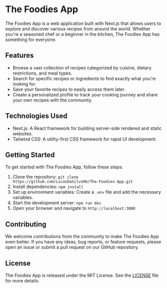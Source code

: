 # The Foodies App

The Foodies App is a web application built with Next.js that allows users to explore and discover various recipes from around the world. Whether you're a seasoned chef or a beginner in the kitchen, The Foodies App has something for everyone.

## Features

- Browse a vast collection of recipes categorized by cuisine, dietary restrictions, and meal types.
- Search for specific recipes or ingredients to find exactly what you're looking for.
- Save your favorite recipes to easily access them later.
- Create a personalized profile to track your cooking journey and share your own recipes with the community.

## Technologies Used

- Next.js: A React framework for building server-side rendered and static websites.
- Tailwind CSS: A utility-first CSS framework for rapid UI development.

## Getting Started

To get started with The Foodies App, follow these steps:

1. Clone the repository: `git clone https://github.com/LucasDaSilva96/The-Foodies-App.git`
2. Install dependencies: `npm install`
3. Set up environment variables: Create a `.env` file and add the necessary variables.
4. Start the development server: `npm run dev`
5. Open your browser and navigate to `http://localhost:3000`

## Contributing

We welcome contributions from the community to make The Foodies App even better. If you have any ideas, bug reports, or feature requests, please open an issue or submit a pull request on our GitHub repository.

## License

The Foodies App is released under the MIT License. See the [LICENSE](https://github.com/LucasDaSilva96/The-Foodies-App/blob/main/LICENSE) file for more details.
